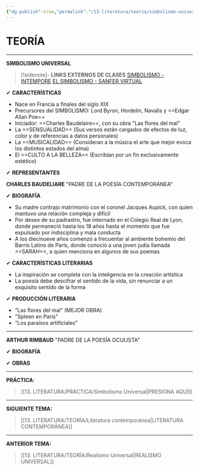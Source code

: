 ```yaml
---
{"dg-publish":true,"permalink":"/13-literatura/teoria/simbolismo-universal/","tags":["Literatura","Teoría"]}
---
```


# TEORÍA
---
**SIMBOLISMO UNIVERSAL** 

>[!sidenote]- **LINKS EXTERNOS DE CLASES** 
>[SIMBOLISMO - INTEMPORE](https://www.youtube.com/watch?v=kqtFF7DkFAs) 
>[EL SIMBOLISMO - SANFER VIRTUAL](https://www.youtube.com/watch?v=-MipD5mN4IU) 

✔ **CARACTERÍSTICAS**
- Nace en Francia a finales del siglo XIX
- Precursores del SIMBOLISMO: Lord Byron, Hordelin, Navalis y ==Edgar Allan Poe==
- Iniciador: ==Charles Baudelaire==, con su obra "Las flores del mal"
- La ==SENSUALIDAD== (Sus versos están cargados de efectos de luz, color y de referencias a datos personales)
- La ==MUSICALIDAD== (Consideran a la música el arte que mejor evoca los distintos estados del alma)
- El ==CULTO A LA BELLEZA== (Escribían por un fin exclusivamente estético)

✔ **REPRESENTANTES**

**CHARLES BAUDELIARE**
"PADRE DE LA POESÍA CONTEMPORÁNEA"

✔ **BIOGRAFÍA**
- Su madre contrajo matrimonio con el coronel Jacques Aupick, con quien mantuvo una relación compleja y difícil
- Por deseo de su padrastro, fue internado en el Colegio Real de Lyon, donde permaneció hasta los 18 años hasta el momento que fue expulsado por indisciplina y mala conducta
- A los diecinueve años comenzó a frecuentar al ambiente bohemio del Barrio Latino de París, donde conoció a una joven judía llamada ==SARAH==, a quien menciona en algunos de sus poemas


✔ **CARACTERÍSTICAS LITERARIAS**
- La inspiración se completa con la inteligencia en la creación artística
- La poesía debe descifrar el sentido de la vida, sin renunciar a un exquisito sentido de la forma


✔ **PRODUCCIÓN LITERARIA**
- "Las flores del mal" (MEJOR OBRA)
- "Spleen en París"
- "Los paraísos artificiales"

---
**ARTHUR RIMBAUD**
"PADRE DE LA POESÍA OCULISTA"

✔ **BIOGRAFÍA**



✔ **OBRAS**

---
**PRÁCTICA**:
>[[13. LITERATURA/PRÁCTICA/Simbolismo Universal\|PRESIONA AQUÍ]]

---
**SIGUIENTE TEMA:** 
>[[13. LITERATURA/TEORÍA/Literatura contemporánea\|LITERATURA CONTEMPORÁNEA]]

---
**ANTERIOR TEMA:** 
>[[13. LITERATURA/TEORÍA/Realismo Universal\|REALISMO UNIVERSAL]]

